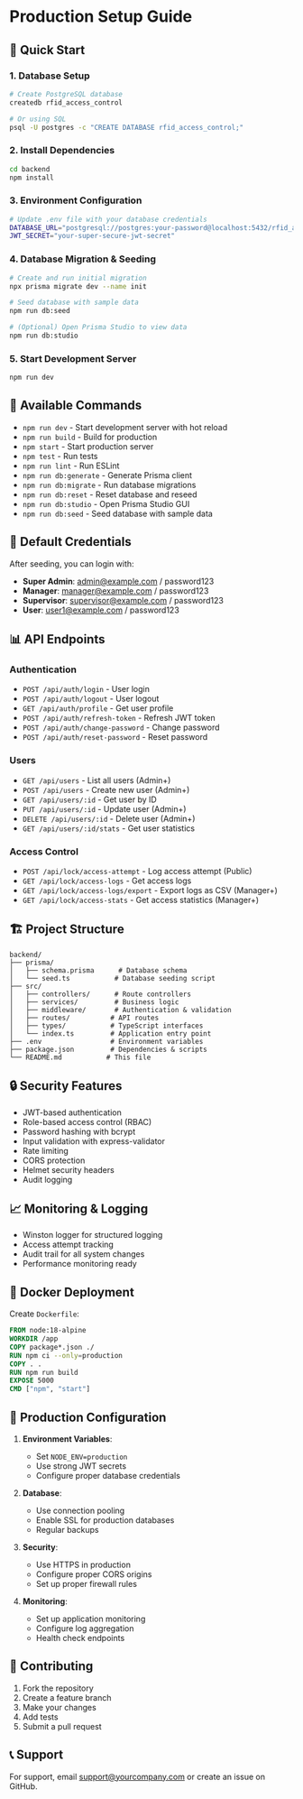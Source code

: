 # Production Setup Guide

## 🚀 Quick Start

### 1. Database Setup
```bash
# Create PostgreSQL database
createdb rfid_access_control

# Or using SQL
psql -U postgres -c "CREATE DATABASE rfid_access_control;"
```

### 2. Install Dependencies
```bash
cd backend
npm install
```

### 3. Environment Configuration
```bash
# Update .env file with your database credentials
DATABASE_URL="postgresql://postgres:your-password@localhost:5432/rfid_access_control"
JWT_SECRET="your-super-secure-jwt-secret"
```

### 4. Database Migration & Seeding
```bash
# Create and run initial migration
npx prisma migrate dev --name init

# Seed database with sample data
npm run db:seed

# (Optional) Open Prisma Studio to view data
npm run db:studio
```

### 5. Start Development Server
```bash
npm run dev
```

## 🔧 Available Commands

- `npm run dev` - Start development server with hot reload
- `npm run build` - Build for production
- `npm start` - Start production server
- `npm test` - Run tests
- `npm run lint` - Run ESLint
- `npm run db:generate` - Generate Prisma client
- `npm run db:migrate` - Run database migrations
- `npm run db:reset` - Reset database and reseed
- `npm run db:studio` - Open Prisma Studio GUI
- `npm run db:seed` - Seed database with sample data

## 🔑 Default Credentials

After seeding, you can login with:

- **Super Admin**: admin@example.com / password123
- **Manager**: manager@example.com / password123
- **Supervisor**: supervisor@example.com / password123
- **User**: user1@example.com / password123

## 📊 API Endpoints

### Authentication
- `POST /api/auth/login` - User login
- `POST /api/auth/logout` - User logout
- `GET /api/auth/profile` - Get user profile
- `POST /api/auth/refresh-token` - Refresh JWT token
- `POST /api/auth/change-password` - Change password
- `POST /api/auth/reset-password` - Reset password

### Users
- `GET /api/users` - List all users (Admin+)
- `POST /api/users` - Create new user (Admin+)
- `GET /api/users/:id` - Get user by ID
- `PUT /api/users/:id` - Update user (Admin+)
- `DELETE /api/users/:id` - Delete user (Admin+)
- `GET /api/users/:id/stats` - Get user statistics

### Access Control
- `POST /api/lock/access-attempt` - Log access attempt (Public)
- `GET /api/lock/access-logs` - Get access logs
- `GET /api/lock/access-logs/export` - Export logs as CSV (Manager+)
- `GET /api/lock/access-stats` - Get access statistics (Manager+)

## 🏗️ Project Structure

```
backend/
├── prisma/
│   ├── schema.prisma      # Database schema
│   └── seed.ts           # Database seeding script
├── src/
│   ├── controllers/      # Route controllers
│   ├── services/         # Business logic
│   ├── middleware/       # Authentication & validation
│   ├── routes/          # API routes
│   ├── types/           # TypeScript interfaces
│   └── index.ts         # Application entry point
├── .env                 # Environment variables
├── package.json         # Dependencies & scripts
└── README.md           # This file
```

## 🔒 Security Features

- JWT-based authentication
- Role-based access control (RBAC)
- Password hashing with bcrypt
- Input validation with express-validator
- Rate limiting
- CORS protection
- Helmet security headers
- Audit logging

## 📈 Monitoring & Logging

- Winston logger for structured logging
- Access attempt tracking
- Audit trail for all system changes
- Performance monitoring ready

## 🐳 Docker Deployment

Create `Dockerfile`:
```dockerfile
FROM node:18-alpine
WORKDIR /app
COPY package*.json ./
RUN npm ci --only=production
COPY . .
RUN npm run build
EXPOSE 5000
CMD ["npm", "start"]
```

## 🔧 Production Configuration

1. **Environment Variables**:
   - Set `NODE_ENV=production`
   - Use strong JWT secrets
   - Configure proper database credentials

2. **Database**:
   - Use connection pooling
   - Enable SSL for production databases
   - Regular backups

3. **Security**:
   - Use HTTPS in production
   - Configure proper CORS origins
   - Set up proper firewall rules

4. **Monitoring**:
   - Set up application monitoring
   - Configure log aggregation
   - Health check endpoints

## 🤝 Contributing

1. Fork the repository
2. Create a feature branch
3. Make your changes
4. Add tests
5. Submit a pull request

## 📞 Support

For support, email support@yourcompany.com or create an issue on GitHub.